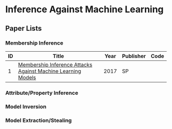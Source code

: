 # Inference Against Machine Learning

## Paper Lists

### Membership Inference
| ID | Title | Year | Publisher | Code | 
|- | - | - | - | - |
| 1 | [Membership Inference Attacks Against Machine Learning Models](https://ieeexplore.ieee.org/abstract/document/7958568) | 2017 | SP | |

### Attribute/Property Inference

### Model Inversion

### Model Extraction/Stealing